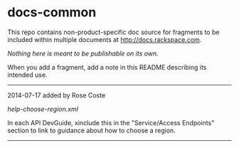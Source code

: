 docs-common
===========

This repo contains non-product-specific doc source for fragments to be included within multiple documents at http://docs.rackspace.com.

*Nothing here is meant to be publishable on its own.*

When you add a fragment, add a note in this README describing its intended use.

----
2014-07-17 added by Rose Coste

*help-choose-region.xml*

In each API DevGuide, xinclude this in the "Service/Access Endpoints" section to link to guidance about how to choose a region.

----
